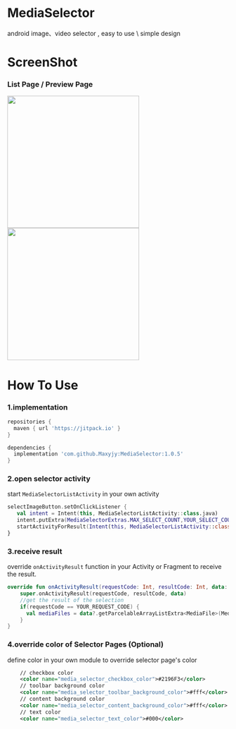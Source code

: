 # MediaSelector
android image、video selector , easy to use \ simple design

# ScreenShot
### List Page  /  Preview Page
<img src="https://github.com/Maxyjy/MediaSelector/assets/51241804/ee86334d-cd11-46f9-8bf5-0f29bc1bfe98" width = "300" align=center />
   
<img src="https://github.com/Maxyjy/MediaSelector/assets/51241804/882a992b-6341-4c7b-9217-497d5973b30b" width = "300" align=center />

# How To Use
### 1.implementation
```gradle
repositories {
  maven { url 'https://jitpack.io' }
}

dependencies {
  implementation 'com.github.Maxyjy:MediaSelector:1.0.5'
}
```

### 2.open selector activity
start `MediaSelectorListActivity` in your own activity
```kotlin
selectImageButton.setOnClickListener {
   val intent = Intent(this, MediaSelectorListActivity::class.java)
   intent.putExtra(MediaSelectorExtras.MAX_SELECT_COUNT,YOUR_SELECT_COUNT)
   startActivityForResult(Intent(this, MediaSelectorListActivity::class.java), YOUR_REQUEST_CODE)
}
```

### 3.receive result
override `onActivityResult` function in your Activity or Fragment to receive the result.
```kotlin
override fun onActivityResult(requestCode: Int, resultCode: Int, data: Intent?) {
    super.onActivityResult(requestCode, resultCode, data)
    //get the result of the selection
    if(requestCode == YOUR_REQUEST_CODE) {
      val mediaFiles = data?.getParcelableArrayListExtra<MediaFile>(MediaSelectorExtras.SELECTED_MEDIA_FILES)
    }
}

```
### 4.override color of Selector Pages (Optional)
define color in your own module to override selector page's color
```xml
    // checkbox color
    <color name="media_selector_checkbox_color">#2196F3</color>
    // toolbar background color
    <color name="media_selector_toolbar_background_color">#fff</color>
    // content background color
    <color name="media_selector_content_background_color">#fff</color>
    // text color
    <color name="media_selector_text_color">#000</color>
```
